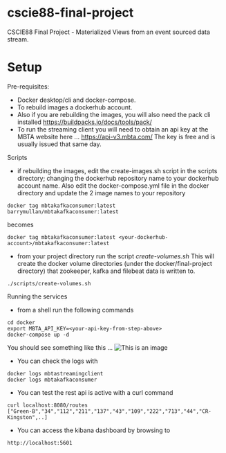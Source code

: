 # cscie88-final-project
CSCIE88 Final Project - Materialized Views from an event sourced data stream. 


# Setup

Pre-requisites: 
- Docker desktop/cli and docker-compose.
- To rebuild images a dockerhub account.
- Also if you are rebuilding the images, you will also need the pack cli installed https://buildpacks.io/docs/tools/pack/
- To run the streaming client you will need to obtain an api key at the MBTA website here ... https://api-v3.mbta.com/ The key is free and is usually issued that same day.

Scripts

- if rebuilding the images, edit the create-images.sh script in the scripts directory; changing the dockerhub repository name to your dockerhub account name. Also edit the docker-compose.yml file in the docker directory and update the 2 image names to your repository
```
docker tag mbtakafkaconsumer:latest barrymullan/mbtakafkaconsumer:latest
```
becomes
```
docker tag mbtakafkaconsumer:latest <your-dockerhub-account>/mbtakafkaconsumer:latest
```
- from your project directory run the script *create-volumes.sh* This will create the docker volume directories (under the docker/final-project directory) that zookeeper, kafka and filebeat data is written to.
```
./scripts/create-volumes.sh
```

Running the services

- from a shell run the following commands
```
cd docker
export MBTA_API_KEY=<your-api-key-from-step-above>
docker-compose up -d
```
You should see something like this ...
![This is an image](https://raw.githubusercontent.com/bmullan-pivotal/cscie88-final-project/main/doc/docker-compose.jpg)

- You can check the logs with 
```
docker logs mbtastreamingclient
docker logs mbtakafkaconsumer
```

- You can test the rest api is active with a curl command
```
curl localhost:8080/routes
["Green-B","34","112","211","137","43","109","222","713","44","CR-Kingston",..]
```

- You can access the kibana dashboard by browsing to 
```
http://localhost:5601
```








